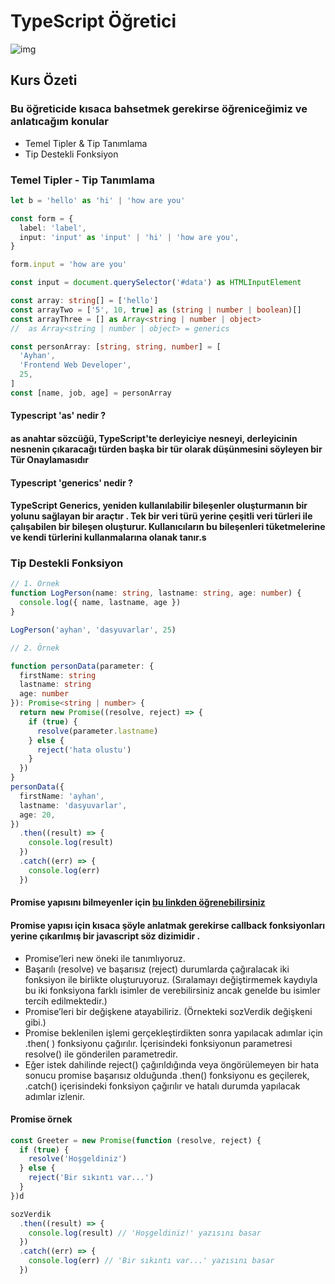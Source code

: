 # TypeScript Öğretici

![img](https://i.ytimg.com/vi/jex--OwVycc/maxresdefault.jpg)

## Kurs Özeti

### Bu öğreticide kısaca bahsetmek gerekirse öğreniceğimiz ve anlatıcağım konular

- Temel Tipler & Tip Tanımlama
- Tip Destekli Fonksiyon

### Temel Tipler - Tip Tanımlama

```ts
let b = 'hello' as 'hi' | 'how are you'

const form = {
  label: 'label',
  input: 'input' as 'input' | 'hi' | 'how are you',
}

form.input = 'how are you'

const input = document.querySelector('#data') as HTMLInputElement

const array: string[] = ['hello']
const arrayTwo = ['5', 10, true] as (string | number | boolean)[]
const arrayThree = [] as Array<string | number | object>
//  as Array<string | number | object> = generics

const personArray: [string, string, number] = [
  'Ayhan',
  'Frontend Web Developer',
  25,
]
const [name, job, age] = personArray
```

#### Typescript 'as' nedir ?

#### as anahtar sözcüğü, TypeScript'te derleyiciye nesneyi, derleyicinin nesnenin çıkaracağı türden başka bir tür olarak düşünmesini söyleyen bir Tür Onaylamasıdır

#### Typescript 'generics' nedir ?

#### TypeScript Generics, yeniden kullanılabilir bileşenler oluşturmanın bir yolunu sağlayan bir araçtır . Tek bir veri türü yerine çeşitli veri türleri ile çalışabilen bir bileşen oluşturur. Kullanıcıların bu bileşenleri tüketmelerine ve kendi türlerini kullanmalarına olanak tanır.s

### Tip Destekli Fonksiyon

```ts
// 1. Örnek
function LogPerson(name: string, lastname: string, age: number) {
  console.log({ name, lastname, age })
}

LogPerson('ayhan', 'dasyuvarlar', 25)

// 2. Örnek

function personData(parameter: {
  firstName: string
  lastname: string
  age: number
}): Promise<string | number> {
  return new Promise((resolve, reject) => {
    if (true) {
      resolve(parameter.lastname)
    } else {
      reject('hata olustu')
    }
  })
}
personData({
  firstName: 'ayhan',
  lastname: 'dasyuvarlar',
  age: 20,
})
  .then((result) => {
    console.log(result)
  })
  .catch((err) => {
    console.log(err)
  })
```

#### Promise yapısını bilmeyenler için [bu linkden öğrenebilirsiniz](https://medium.com/codefiction/javascriptte-promise-kullan%C4%B1m%C4%B1-ccca1123989a)

#### Promise yapısı için kısaca şöyle anlatmak gerekirse callback fonksiyonları yerine çıkarılmış bir javascript söz dizimidir .

- Promise’leri new öneki ile tanımlıyoruz.
- Başarılı (resolve) ve başarısız (reject) durumlarda çağıralacak iki fonksiyon ile birlikte oluşturuyoruz. (Sıralamayı değiştirmemek kaydıyla bu iki fonksiyona farklı isimler de verebilirsiniz ancak genelde bu isimler tercih edilmektedir.)
- Promise’leri bir değişkene atayabiliriz. (Örnekteki sozVerdik değişkeni gibi.)
- Promise beklenilen işlemi gerçekleştirdikten sonra yapılacak adımlar için .then( ) fonksiyonu çağırılır. İçerisindeki fonksiyonun parametresi resolve() ile gönderilen parametredir.
- Eğer istek dahilinde reject() çağırıldığında veya öngörülemeyen bir hata sonucu promise başarısız olduğunda .then() fonksiyonu es geçilerek, .catch() içerisindeki fonksiyon çağırılır ve hatalı durumda yapılacak adımlar izlenir.

#### Promise örnek

```js
const Greeter = new Promise(function (resolve, reject) {
  if (true) {
    resolve('Hoşgeldiniz')
  } else {
    reject('Bir sıkıntı var...')
  }
})d

sozVerdik
  .then((result) => {
    console.log(result) // 'Hoşgeldiniz!' yazısını basar
  })
  .catch((err) => {
    console.log(err) // 'Bir sıkıntı var...' yazısını basar
  })
```
